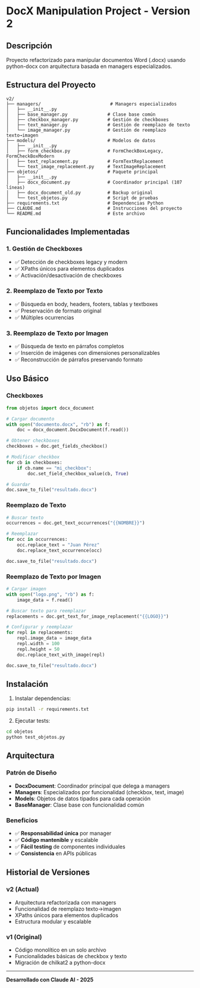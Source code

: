 # DocX Manipulation Project - Version 2

## Descripción
Proyecto refactorizado para manipular documentos Word (.docx) usando python-docx con arquitectura basada en managers especializados.

## Estructura del Proyecto

```
v2/
├── managers/                          # Managers especializados
│   ├── __init__.py
│   ├── base_manager.py               # Clase base común
│   ├── checkbox_manager.py           # Gestión de checkboxes
│   ├── text_manager.py               # Gestión de reemplazo de texto
│   └── image_manager.py              # Gestión de reemplazo texto→imagen
├── models/                           # Modelos de datos
│   ├── __init__.py
│   ├── form_checkbox.py              # FormCheckBoxLegacy, FormCheckBoxModern
│   ├── text_replacement.py           # FormTextReplacement
│   └── text_image_replacement.py     # TextImageReplacement
├── objetos/                          # Paquete principal
│   ├── __init__.py
│   ├── docx_document.py              # Coordinador principal (107 líneas)
│   ├── docx_document_old.py          # Backup original
│   └── test_objetos.py               # Script de pruebas
├── requirements.txt                  # Dependencias Python
├── CLAUDE.md                         # Instrucciones del proyecto
└── README.md                         # Este archivo
```

## Funcionalidades Implementadas

### 1. Gestión de Checkboxes
- ✅ Detección de checkboxes legacy y modern
- ✅ XPaths únicos para elementos duplicados
- ✅ Activación/desactivación de checkboxes

### 2. Reemplazo de Texto por Texto
- ✅ Búsqueda en body, headers, footers, tablas y textboxes
- ✅ Preservación de formato original
- ✅ Múltiples ocurrencias

### 3. Reemplazo de Texto por Imagen
- ✅ Búsqueda de texto en párrafos completos
- ✅ Inserción de imágenes con dimensiones personalizables
- ✅ Reconstrucción de párrafos preservando formato

## Uso Básico

### Checkboxes
```python
from objetos import docx_document

# Cargar documento
with open("documento.docx", "rb") as f:
    doc = docx_document.DocxDocument(f.read())

# Obtener checkboxes
checkboxes = doc.get_fields_checkbox()

# Modificar checkbox
for cb in checkboxes:
    if cb.name == "mi_checkbox":
        doc.set_field_checkbox_value(cb, True)

# Guardar
doc.save_to_file("resultado.docx")
```

### Reemplazo de Texto
```python
# Buscar texto
occurrences = doc.get_text_occurrences("{{NOMBRE}}")

# Reemplazar
for occ in occurrences:
    occ.replace_text = "Juan Pérez"
    doc.replace_text_occurrence(occ)

doc.save_to_file("resultado.docx")
```

### Reemplazo de Texto por Imagen
```python
# Cargar imagen
with open("logo.png", "rb") as f:
    image_data = f.read()

# Buscar texto para reemplazar
replacements = doc.get_text_for_image_replacement("{{LOGO}}")

# Configurar y reemplazar
for repl in replacements:
    repl.image_data = image_data
    repl.width = 100
    repl.height = 50
    doc.replace_text_with_image(repl)

doc.save_to_file("resultado.docx")
```

## Instalación

1. Instalar dependencias:
```bash
pip install -r requirements.txt
```

2. Ejecutar tests:
```bash
cd objetos
python test_objetos.py
```

## Arquitectura

### Patrón de Diseño
- **DocxDocument**: Coordinador principal que delega a managers
- **Managers**: Especializados por funcionalidad (checkbox, text, image)
- **Models**: Objetos de datos tipados para cada operación
- **BaseManager**: Clase base con funcionalidad común

### Beneficios
- ✅ **Responsabilidad única** por manager
- ✅ **Código mantenible** y escalable
- ✅ **Fácil testing** de componentes individuales
- ✅ **Consistencia** en APIs públicas

## Historial de Versiones

### v2 (Actual)
- Arquitectura refactorizada con managers
- Funcionalidad de reemplazo texto→imagen
- XPaths únicos para elementos duplicados
- Estructura modular y escalable

### v1 (Original)
- Código monolítico en un solo archivo
- Funcionalidades básicas de checkbox y texto
- Migración de chilkat2 a python-docx

---

**Desarrollado con Claude AI - 2025**